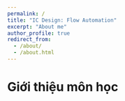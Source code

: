 ```yaml
---
permalink: /
title: "IC Design: Flow Automation"
excerpt: "About me"
author_profile: true
redirect_from: 
  - /about/
  - /about.html
---
```




Giới thiệu môn học
============

